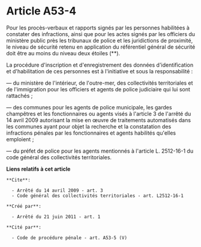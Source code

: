 # Article A53-4

Pour les procès-verbaux et rapports signés par les personnes habilitées à constater des infractions, ainsi que pour les actes
signés par les officiers du ministère public près les tribunaux de police et les juridictions de proximité, le niveau de
sécurité retenu en application du référentiel général de sécurité doit être au moins du niveau deux étoiles (**). 

La procédure d'inscription et d'enregistrement des données d'identification et d'habilitation de ces personnes est à
l'initiative et sous la responsabilité : 

― du ministère de l'intérieur, de l'outre-mer, des collectivités territoriales et de l'immigration pour les officiers et
agents de police judiciaire qui lui sont rattachés ; 

― des communes pour les agents de police municipale, les gardes champêtres et les fonctionnaires ou agents visés à l'article
3 de l'arrêté du 14 avril 2009 autorisant la mise en œuvre de traitements automatisés dans les communes ayant pour objet la
recherche et la constatation des infractions pénales par les fonctionnaires et agents habilités qu'elles emploient ; 

― du préfet de police pour les agents mentionnés à l'article L. 2512-16-1 du code général des collectivités territoriales.

**Liens relatifs à cet article**

	**Cite**:

	  - Arrêté du 14 avril 2009 - art. 3
	  - Code général des collectivités territoriales - art. L2512-16-1

	**Créé par**:

	  - Arrêté du 21 juin 2011 - art. 1

	**Cité par**:

	  - Code de procédure pénale - art. A53-5 (V)
